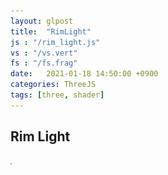 ```yaml
---
layout: glpost
title:  "RimLight"
js : "/rim_light.js"
vs : "/vs.vert"
fs : "/fs.frag"
date:   2021-01-18 14:50:00 +0900
categories: ThreeJS
tags: [three, shader]
---
```


## Rim Light

![01](/assets/images/ThreeJS/2021-01-18-RimLight/checker.png)
